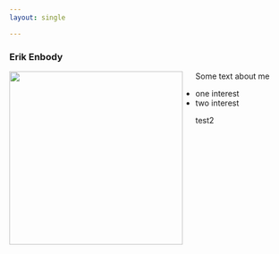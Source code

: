 ```yaml
---
layout: single

---
```


### Erik Enbody

<img align="left" style="padding-right:20px; width:310px" src="assets/images/ee_header2.jpg"> 


Some text about me

+ one interest
+ two interest

test2
